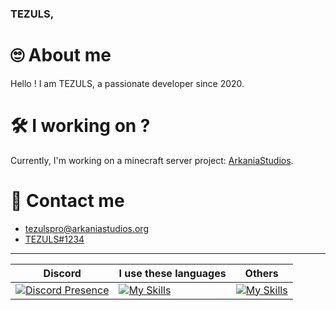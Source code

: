 ### TEZULS,

# 🙄 About me
Hello ! I am TEZULS, a passionate developer since 2020.


# 🛠 I working on ?
Currently, I'm working on a minecraft server project: [ArkaniaStudios](https://arkaniastudios.org).

# 🔗 Contact me
- [tezulspro@arkaniastudios.org](mailto:arkaniastudios.org)
- [TEZULS#1234](https://discord.com/users/495901655133323265)

---
| Discord | I use these languages  | Others  |
| -- | -- | -- |
| [![Discord Presence](https://lanyard.cnrad.dev/api/495901655133323265)](https://discord.com/users/495901655133323265) | [![My Skills](https://skillicons.dev/icons?i=php,js,html,css,java&perline=3)](https://skillicons.dev) | [![My Skills](https://skillicons.dev/icons?i=git,github,docker,mysql,linux&perline=3)](https://skillicons.dev) |
